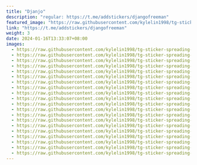```yaml
---
title: "Djanjo"
description: "regular: https://t.me/addstickers/djangofreeman"
featured_image: "https://raw.githubusercontent.com/kylelin1998/tg-sticker-spreading-worldwide-images/main/img/b459f0ee-6da6-47a6-9de5-2dc802c23046.jpg"
link: "https://t.me/addstickers/djangofreeman"
weight: 3
date: 2024-01-16T13:33:07+08:00
images:
  - https://raw.githubusercontent.com/kylelin1998/tg-sticker-spreading-worldwide-images/main/img/b459f0ee-6da6-47a6-9de5-2dc802c23046.jpg
  - https://raw.githubusercontent.com/kylelin1998/tg-sticker-spreading-worldwide-images/main/img/4e68c57e-9c68-4502-9d95-f35c446e3b96.jpg
  - https://raw.githubusercontent.com/kylelin1998/tg-sticker-spreading-worldwide-images/main/img/f02335f8-b789-4d7f-9efa-8d0c0b3842f0.jpg
  - https://raw.githubusercontent.com/kylelin1998/tg-sticker-spreading-worldwide-images/main/img/4cf5b41a-842c-4ab9-aaca-43b8a53d832f.jpg
  - https://raw.githubusercontent.com/kylelin1998/tg-sticker-spreading-worldwide-images/main/img/35c706af-288d-4914-b171-50b0c78fc5f4.jpg
  - https://raw.githubusercontent.com/kylelin1998/tg-sticker-spreading-worldwide-images/main/img/c9691354-16b4-469e-89b1-97b7677678f1.jpg
  - https://raw.githubusercontent.com/kylelin1998/tg-sticker-spreading-worldwide-images/main/img/c5572e1b-9981-4cfa-9a6a-b47f8c616e5b.jpg
  - https://raw.githubusercontent.com/kylelin1998/tg-sticker-spreading-worldwide-images/main/img/8e949303-334c-4ab9-8b52-3dce5b746cc5.jpg
  - https://raw.githubusercontent.com/kylelin1998/tg-sticker-spreading-worldwide-images/main/img/ac2ed847-869b-4a64-a823-ad75a4bd188c.jpg
  - https://raw.githubusercontent.com/kylelin1998/tg-sticker-spreading-worldwide-images/main/img/3954e240-6259-41a4-ba32-b68e289c3b38.jpg
  - https://raw.githubusercontent.com/kylelin1998/tg-sticker-spreading-worldwide-images/main/img/e9f41ab4-34d7-4821-86cd-c75a11059f52.jpg
  - https://raw.githubusercontent.com/kylelin1998/tg-sticker-spreading-worldwide-images/main/img/39b31700-f6e9-451c-9cde-4e47336725e9.jpg
  - https://raw.githubusercontent.com/kylelin1998/tg-sticker-spreading-worldwide-images/main/img/6edce204-55ae-4dd4-b818-e887dbf4f631.jpg
  - https://raw.githubusercontent.com/kylelin1998/tg-sticker-spreading-worldwide-images/main/img/f87caa4d-0275-4de0-a93b-a8735f103d42.jpg
  - https://raw.githubusercontent.com/kylelin1998/tg-sticker-spreading-worldwide-images/main/img/736a129b-f186-4390-8e82-79120cd648c1.jpg
  - https://raw.githubusercontent.com/kylelin1998/tg-sticker-spreading-worldwide-images/main/img/7da2df9f-f293-4bd5-afe0-6be6dca5d777.jpg
  - https://raw.githubusercontent.com/kylelin1998/tg-sticker-spreading-worldwide-images/main/img/3b2c7a3f-9994-40a7-b876-3e9090fa58ab.jpg
  - https://raw.githubusercontent.com/kylelin1998/tg-sticker-spreading-worldwide-images/main/img/90dba14a-1fa0-4c68-a0a4-32cef2a4b56f.jpg
  - https://raw.githubusercontent.com/kylelin1998/tg-sticker-spreading-worldwide-images/main/img/c0eb704e-554e-4853-9427-e41de57910b0.jpg
  - https://raw.githubusercontent.com/kylelin1998/tg-sticker-spreading-worldwide-images/main/img/d30f9fc0-4769-4828-9c17-3e23607d90bd.jpg
---
```

